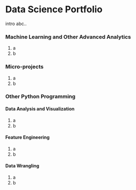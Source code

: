 # Data Science Portfolio
intro abc..

### Machine Learning and Other Advanced Analytics 
1. a
2. b

### Micro-projects
1. a
2. b

### Other Python Programming
#### Data Analysis and Visualization
1. a
2. b
#### Feature Engineering
1. a
2. b
#### Data Wrangling
1. a
2. b
